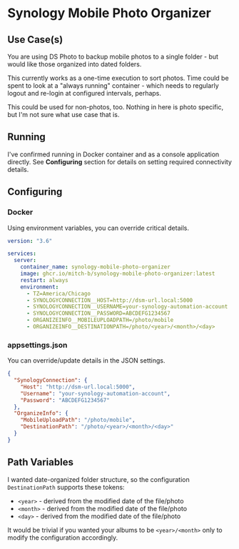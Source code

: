 # Synology Mobile Photo Organizer

## Use Case(s)

You are using DS Photo to backup mobile photos to a single folder -
but would like those organized into dated folders.

This currently works as a one-time execution to sort photos. Time could be
spent to look at a "always running" container - which needs to regularly
logout and re-login at configured intervals, perhaps. 

This could be used for non-photos, too. Nothing in here is photo specific, but
I'm not sure what use case that is.

## Running

I've confirmed running in Docker container and as a console application directly. See **Configuring** section for details on setting required connectivity details. 

## Configuring

### Docker

Using environment variables, you can override critical details.

```yml
version: "3.6"

services:
  server:
    container_name: synology-mobile-photo-organizer
    image: ghcr.io/mitch-b/synology-mobile-photo-organizer:latest
    restart: always
    environment:
      - TZ=America/Chicago
      - SYNOLOGYCONNECTION__HOST=http://dsm-url.local:5000
      - SYNOLOGYCONNECTION__USERNAME=your-synology-automation-account
      - SYNOLOGYCONNECTION__PASSWORD=ABCDEFG1234567
      - ORGANIZEINFO__MOBILEUPLOADPATH=/photo/mobile
      - ORGANIZEINFO__DESTINATIONPATH=/photo/<year>/<month>/<day>
```

### appsettings.json

You can override/update details in the JSON settings.

```json
{
  "SynologyConnection": {
    "Host": "http://dsm-url.local:5000",
    "Username": "your-synology-automation-account",
    "Password": "ABCDEFG1234567"
  },
  "OrganizeInfo": {
    "MobileUploadPath": "/photo/mobile",
    "DestinationPath": "/photo/<year>/<month>/<day>"
  }
}
```

## Path Variables

I wanted date-organized folder structure, so the configuration `DestinationPath`
supports these tokens:

* `<year>` - derived from the modified date of the file/photo
* `<month>` - derived from the modified date of the file/photo
* `<day>` - derived from the modified date of the file/photo

It would be trivial if you wanted your albums to be `<year>/<month>`
only to modify the configuration accordingly. 